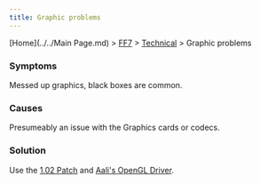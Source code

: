 ```yaml
---
title: Graphic problems
---
```


[Home](../../Main Page.md) > [FF7](../../FF7.md) > [Technical](../Technical.md) > Graphic problems

### Symptoms

Messed up graphics, black boxes are common.

### Causes

Presumeably an issue with the Graphics cards or codecs.

### Solution

Use the [1.02 Patch](http://aaronserv.dyndns.org/hosting/ffsf/downloads/ff7_1.02.zip) and [Aali's OpenGL Driver](http://forums.qhimm.com/index.php?topic=8306.0).
